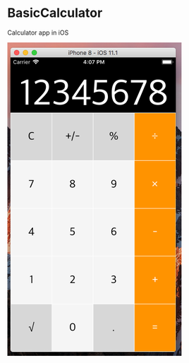 # BasicCalculator
Calculator app in iOS

![alt text](https://github.com/MykolaMatsko/BasicCalculator/blob/master/macOS%2010.12%20Matsko-2017-11-20-16-07-20.png
)
